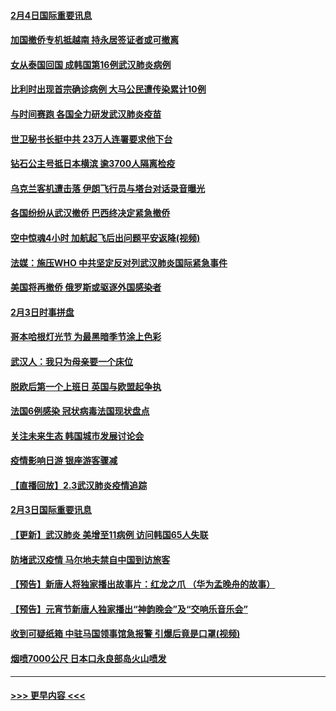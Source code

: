 #### [2月4日国际重要讯息](../pages/prog202/a102768884.md?t=02042255) 
#### [加国撤侨专机抵越南 持永居签证者或可撤离](../pages/prog202/a102768877.md?t=02042255) 
#### [女从泰国回国 成韩国第16例武汉肺炎病例](../pages/prog202/a102768669.md?t=02042255) 
#### [比利时出现首宗确诊病例 大马公民遭传染累计10例](../pages/prog202/a102768824.md?t=02042255) 
#### [与时间赛跑 各国全力研发武汉肺炎疫苗](../pages/prog202/a102768738.md?t=02042255) 
#### [世卫秘书长挺中共 23万人连署要求他下台](../pages/prog202/a102768717.md?t=02042255) 
#### [钻石公主号抵日本横滨 逾3700人隔离检疫](../pages/prog202/a102768714.md?t=02042255) 
#### [乌克兰客机遭击落 伊朗飞行员与塔台对话录音曝光](../pages/prog202/a102768645.md?t=02042255) 
#### [各国纷纷从武汉撤侨 巴西终决定紧急撤侨](../pages/prog202/a102768630.md?t=02042255) 
#### [空中惊魂4小时 加航起飞后出问题平安返降(视频)](../pages/prog202/a102768601.md?t=02042255) 
#### [法媒：施压WHO 中共坚定反对列武汉肺炎国际紧急事件](../pages/prog202/a102768584.md?t=02042255) 
#### [美国将再撤侨 俄罗斯或驱逐外国感染者](../pages/prog202/a102768247.md?t=02042255) 
#### [2月3日时事拼盘](../pages/prog202/a102768402.md?t=02042255) 
#### [哥本哈根灯光节 为最黑暗季节涂上色彩](../pages/prog202/a102768369.md?t=02042255) 
#### [武汉人：我只为母亲要一个床位](../pages/prog202/a102768250.md?t=02042255) 
#### [脱欧后第一个上班日 英国与欧盟起争执](../pages/prog202/a102768252.md?t=02042255) 
#### [法国6例感染 冠状病毒法国现状盘点](../pages/prog202/a102768157.md?t=02042255) 
#### [关注未来生态 韩国城市发展讨论会](../pages/prog202/a102768153.md?t=02042255) 
#### [疫情影响日游 银座游客骤减](../pages/prog202/a102768160.md?t=02042255) 
#### [【直播回放】2.3武汉肺炎疫情追踪](../pages/prog202/a102768128.md?t=02042255) 
#### [2月3日国际重要讯息](../pages/prog202/a102767896.md?t=02042255) 
#### [【更新】武汉肺炎 美增至11病例 访问韩国65人失联](../pages/prog202/a102758911.md?t=02042255) 
#### [防堵武汉疫情 马尔地夫禁自中国到访旅客](../pages/prog202/a102767847.md?t=02042255) 
#### [【预告】新唐人将独家播出故事片：红龙之爪 （华为孟晚舟的故事）](../pages/prog202/a102767728.md?t=02042255) 
#### [【预告】元宵节新唐人独家播出“神韵晚会”及“交响乐音乐会”](../pages/prog202/a102767674.md?t=02042255) 
#### [收到可疑纸箱 中驻马国领事馆急报警 引爆后竟是口罩(视频)](../pages/prog202/a102767695.md?t=02042255) 
#### [烟喷7000公尺 日本口永良部岛火山喷发](../pages/prog202/a102767687.md?t=02042255) 

----
#### [ >>> 更早内容 <<< ](../indexes/prog202-earlier.md)
